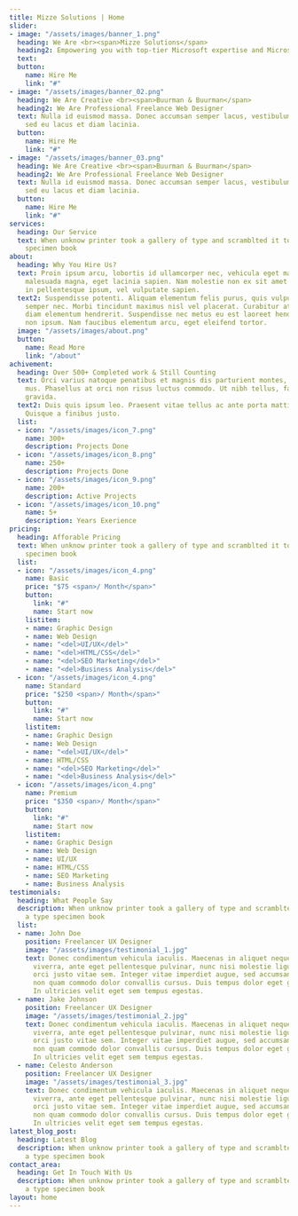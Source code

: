 ```yaml
---
title: Mizze Solutions | Home
slider:
- image: "/assets/images/banner_1.png"
  heading: We Are <br><span>Mizze Solutions</span>
  heading2: Empowering you with top-tier Microsoft expertise and Microsoft trainings.
  text: 
  button:
    name: Hire Me
    link: "#"
- image: "/assets/images/banner_02.png"
  heading: We Are Creative <br><span>Buurman & Buurman</span>
  heading2: We Are Professional Freelance Web Designer
  text: Nulla id euismod massa. Donec accumsan semper lacus, vestibulum gravida ante
    sed eu lacus et diam lacinia.
  button:
    name: Hire Me
    link: "#"
- image: "/assets/images/banner_03.png"
  heading: We Are Creative <br><span>Buurman & Buurman</span>
  heading2: We Are Professional Freelance Web Designer
  text: Nulla id euismod massa. Donec accumsan semper lacus, vestibulum gravida ante
    sed eu lacus et diam lacinia.
  button:
    name: Hire Me
    link: "#"
services:
  heading: Our Service
  text: When unknow printer took a gallery of type and scramblted it to make a type
    specimen book
about:
  heading: Why You Hire Us?
  text: Proin ipsum arcu, lobortis id ullamcorper nec, vehicula eget magna. Sed ut
    malesuada magna, eget lacinia sapien. Nam molestie non ex sit amet ornare. Nunc
    in pellentesque ipsum, vel vulputate sapien.
  text2: Suspendisse potenti. Aliquam elementum felis purus, quis vulputate libero
    semper nec. Morbi tincidunt maximus nisl vel placerat. Curabitur at ligula ac
    diam elementum hendrerit. Suspendisse nec metus eu est laoreet hendrerit vitae
    non ipsum. Nam faucibus elementum arcu, eget eleifend tortor.
  image: "/assets/images/about.png"
  button:
    name: Read More
    link: "/about"
achivement:
  heading: Over 500+ Completed work & Still Counting
  text: Orci varius natoque penatibus et magnis dis parturient montes, nascetur ridiculus
    mus. Phasellus at orci non risus luctus commodo. Ut nibh tellus, faucibus nec
    gravida.
  text2: Duis quis ipsum leo. Praesent vitae tellus ac ante porta mattis vel non ex.
    Quisque a finibus justo.
  list:
  - icon: "/assets/images/icon_7.png"
    name: 300+
    description: Projects Done
  - icon: "/assets/images/icon_8.png"
    name: 250+
    description: Projects Done
  - icon: "/assets/images/icon_9.png"
    name: 200+
    description: Active Projects
  - icon: "/assets/images/icon_10.png"
    name: 5+
    description: Years Exerience
pricing:
  heading: Afforable Pricing
  text: When unknow printer took a gallery of type and scramblted it to make a type
    specimen book
  list:
  - icon: "/assets/images/icon_4.png"
    name: Basic
    price: "$75 <span>/ Month</span>"
    button:
      link: "#"
      name: Start now
    listitem:
    - name: Graphic Design
    - name: Web Design
    - name: "<del>UI/UX</del>"
    - name: "<del>HTML/CSS</del>"
    - name: "<del>SEO Marketing</del>"
    - name: "<del>Business Analysis</del>"
  - icon: "/assets/images/icon_4.png"
    name: Standard
    price: "$250 <span>/ Month</span>"
    button:
      link: "#"
      name: Start now
    listitem:
    - name: Graphic Design
    - name: Web Design
    - name: "<del>UI/UX</del>"
    - name: HTML/CSS
    - name: "<del>SEO Marketing</del>"
    - name: "<del>Business Analysis</del>"
  - icon: "/assets/images/icon_4.png"
    name: Premium
    price: "$350 <span>/ Month</span>"
    button:
      link: "#"
      name: Start now
    listitem:
    - name: Graphic Design
    - name: Web Design
    - name: UI/UX
    - name: HTML/CSS
    - name: SEO Marketing
    - name: Business Analysis
testimonials:
  heading: What People Say
  description: When unknow printer took a gallery of type and scramblted it to make
    a type specimen book
  list:
  - name: John Doe
    position: Freelancer UX Designer
    image: "/assets/images/testimonial_1.jpg"
    text: Donec condimentum vehicula iaculis. Maecenas in aliquet neque. Suspendisse
      viverra, ante eget pellentesque pulvinar, nunc nisi molestie ligula, vitae convallis
      orci justo vitae sem. Integer vitae imperdiet augue, sed accumsan diam. Etiam
      non quam commodo dolor convallis cursus. Duis tempus dolor eget gravida fringilla.
      In ultricies velit eget sem tempus egestas.
  - name: Jake Johnson
    position: Freelancer UX Designer
    image: "/assets/images/testimonial_2.jpg"
    text: Donec condimentum vehicula iaculis. Maecenas in aliquet neque. Suspendisse
      viverra, ante eget pellentesque pulvinar, nunc nisi molestie ligula, vitae convallis
      orci justo vitae sem. Integer vitae imperdiet augue, sed accumsan diam. Etiam
      non quam commodo dolor convallis cursus. Duis tempus dolor eget gravida fringilla.
      In ultricies velit eget sem tempus egestas.
  - name: Celesto Anderson
    position: Freelancer UX Designer
    image: "/assets/images/testimonial_3.jpg"
    text: Donec condimentum vehicula iaculis. Maecenas in aliquet neque. Suspendisse
      viverra, ante eget pellentesque pulvinar, nunc nisi molestie ligula, vitae convallis
      orci justo vitae sem. Integer vitae imperdiet augue, sed accumsan diam. Etiam
      non quam commodo dolor convallis cursus. Duis tempus dolor eget gravida fringilla.
      In ultricies velit eget sem tempus egestas.
latest_blog_post:
  heading: Latest Blog
  description: When unknow printer took a gallery of type and scramblted it to make
    a type specimen book
contact_area:
  heading: Get In Touch With Us
  description: When unknow printer took a gallery of type and scramblted it to make
    a type specimen book
layout: home
---
```


